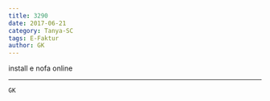 ```yaml
---
title: 3290
date: 2017-06-21
category: Tanya-SC
tags: E-Faktur
author: GK
---
```


install e nofa online

---



`GK`
